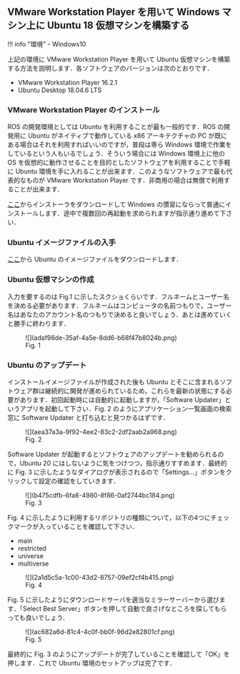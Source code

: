 ## VMware Workstation Player を用いて Windows マシン上に Ubuntu 18 仮想マシンを構築する

!!! info "環境"
    - Windows10

上記の環境に VMware Workstation Player を用いて Ubuntu 仮想マシンを構築する方法を説明します．各ソフトウェアのバージョンは次のとおりです．

- VMware Workstation Player 16.2.1
- Ubuntu Desktop 18.04.6 LTS

### VMware Workstation Player のインストール

ROS の開発環境としては Ubuntu を利用することが最も一般的です．ROS の開発用に Ubuntu がネイティブで動作している x86 アーキテクチャの PC が既にある場合はそれを利用すればいいのですが，普段は専ら Windows 環境で作業をしているという人もいるでしょう．そういう場合には Windows 環境上に他の OS を仮想的に動作させることを目的としたソフトウェアを利用することで手軽に Ubuntu 環境を手に入れることが出来ます．このようなソフトウェアで最も代表的なものが VMware Workstation Player です．非商用の場合は無償で利用することが出来ます．

[ここ](https://www.vmware.com/jp/products/workstation-player.html)からインストーラをダウンロードして Windows の慣習にならって普通にインストールします．途中で複数回の再起動を求められますが指示通り進めて下さい．

### Ubuntu イメージファイルの入手

[ここ](https://releases.ubuntu.com/18.04/)から Ubuntu のイメージファイルをダウンロードします．

### Ubuntu 仮想マシンの作成

入力を要するのは Fig.1 に示したスクショくらいです．フルネームとユーザー名を決める必要があります．フルネームはコンピュータの名前つもりで，ユーザー名はあなたのアカウント名のつもりで決めると良いでしょう．あとは進めていくと勝手に終わります．

<figure markdown>
  ![](adaf98de-35af-4a5e-8dd6-b68f47b8024b.png)
  <figcaption>Fig. 1</figcaption>
</figure>

### Ubuntu のアップデート

インストールイメージファイルが作成された後も Ubuntu とそこに含まれるソフトウェア群は継続的に開発が進められているため，これらを最新の状態にする必要があります．初回起動時には自動的に起動しますが，「Software Updater」というアプリを起動して下さい．Fig. 2 のようにアプリケーション一覧画面の検索窓に Software Updater と打ち込むと見つかるはずです．

<figure markdown>
  ![](aea37a3a-9f92-4ee2-83c2-2df2aab2a968.png)
  <figcaption>Fig. 2</figcaption>
</figure>

Software Updater が起動するとソフトウェアのアップデートを勧められるので，Ubuntu 20 にはしないように気をつけつつ，指示通りすすめます．最終的に Fig. 3 に示したようなダイアログが表示されるので「Settings...」ボタンをクリックして設定の確認をしていきます．

<figure markdown>
  ![](b475cdfb-6fa8-4980-8f86-0af2744bc184.png)
  <figcaption>Fig. 3</figcaption>
</figure>

Fig. 4 に示したように利用するリポジトリの種類について，以下の4つにチェックマークが入っていることを確認して下さい．

- main
- restricted
- universe
- multiverse

<figure markdown>
  ![](2a1d5c5a-1c00-43d2-8757-09ef2cf4b415.png)
  <figcaption>Fig. 4</figcaption>
</figure>

Fig. 5 に示したようにダウンロードサーバを適当なミラーサーバーから選びます．「Select Best Server」ボタンを押して自動で良さげなところを探してもらっても良いでしょう．

<figure markdown>
  ![](ac682a6d-81c4-4c0f-bb0f-96d2e82801cf.png)
  <figcaption>Fig. 5</figcaption>
</figure>

最終的に Fig. 3 のようにアップデートが完了していることを確認して「OK」を押します．これで Ubuntu 環境のセットアップは完了です．
